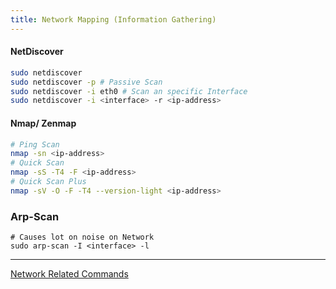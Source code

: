 ```yaml
---
title: Network Mapping (Information Gathering)
---
```


#### NetDiscover

````bash
sudo netdiscover
sudo netdiscover -p # Passive Scan
sudo netdiscover -i eth0 # Scan an specific Interface
sudo netdiscover -i <interface> -r <ip-address>
````

#### Nmap/ Zenmap

````bash
# Ping Scan
nmap -sn <ip-address> 
# Quick Scan
nmap -sS -T4 -F <ip-address> 
# Quick Scan Plus
nmap -sV -O -F -T4 --version-light <ip-address>
````

### Arp-Scan

````shell
# Causes lot on noise on Network
sudo arp-scan -I <interface> -l
````

---

[Network Related Commands](../../Operating%20System/Linux/Commands/Network%20Related%20Commands.md)
